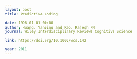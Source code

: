 ```yaml
---
layout: post
title: Predictive coding

date: 1996-01-01 00:00
author: Huang, Yanping and Rao, Rajesh PN
journal: Wiley Interdisciplinary Reviews Cognitive Science

link: https://doi.org/10.1002/wcs.142

year: 2011
---
```



